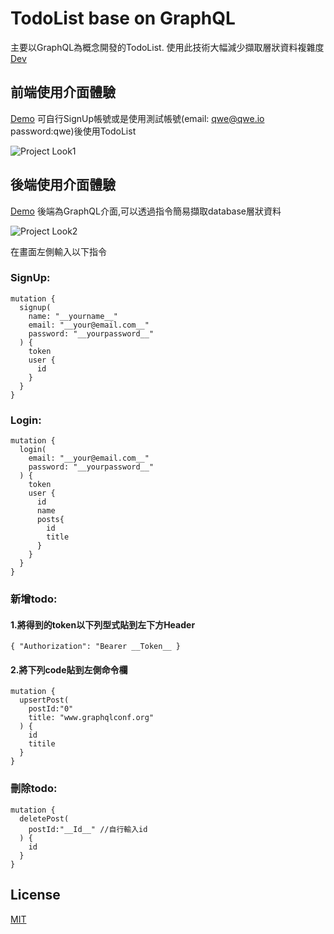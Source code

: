 # TodoList base on GraphQL
主要以GraphQL為概念開發的TodoList. 使用此技術大幅減少擷取層狀資料複雜度
[Dev](https://dev.to/pcreem/build-a-graphql-todolist-server-on-prisma-postgresql-2j63)

## 前端使用介面體驗 
[Demo](https://react-todo-orcin.vercel.app/)
可自行SignUp帳號或是使用測試帳號(email: qwe@qwe.io password:qwe)後使用TodoList

![Project Look1](https://imgur.com/Tp8IJuw.png)



## 後端使用介面體驗 
[Demo](https://prisma--deploy.herokuapp.com/)
後端為GraphQL介面,可以透過指令簡易擷取database層狀資料

![Project Look2](https://imgur.com/UC5N74n.png)


在畫面左側輸入以下指令
### SignUp:
```
mutation {
  signup(
    name: "__yourname__"
    email: "__your@email.com__"
    password: "__yourpassword__"
  ) {
    token
    user {
      id
    }
  }
}
```


### Login:
```
mutation {
  login(
    email: "__your@email.com__"
    password: "__yourpassword__"
  ) {
    token
    user {
      id
      name
      posts{
        id
        title
      }
    }
  }
}
```

### 新增todo:

#### 1.將得到的token以下列型式貼到左下方Header

```
{ "Authorization": "Bearer __Token__ }
```

#### 2.將下列code貼到左側命令欄
```
mutation {
  upsertPost(
    postId:"0"
    title: "www.graphqlconf.org"
  ) {
    id
    titile
  }
}
```

### 刪除todo:
```
mutation {
  deletePost(
    postId:"__Id__" //自行輸入id
  ) {
    id
  }
}
```

## License
[MIT](https://choosealicense.com/licenses/mit/) 
